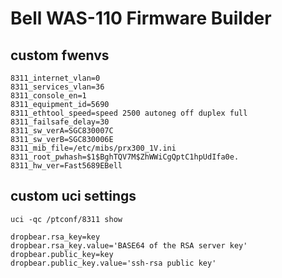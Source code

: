 # Bell WAS-110 Firmware Builder

## custom fwenvs
```
8311_internet_vlan=0
8311_services_vlan=36
8311_console_en=1
8311_equipment_id=5690
8311_ethtool_speed=speed 2500 autoneg off duplex full
8311_failsafe_delay=30
8311_sw_verA=SGC830007C
8311_sw_verB=SGC830006E
8311_mib_file=/etc/mibs/prx300_1V.ini
8311_root_pwhash=$1$BghTQV7M$ZhWWiCgQptC1hpUdIfa0e.
8311_hw_ver=Fast5689EBell
```

## custom uci settings
`uci -qc /ptconf/8311 show`  
```
dropbear.rsa_key=key
dropbear.rsa_key.value='BASE64 of the RSA server key'
dropbear.public_key=key
dropbear.public_key.value='ssh-rsa public key' 
```
